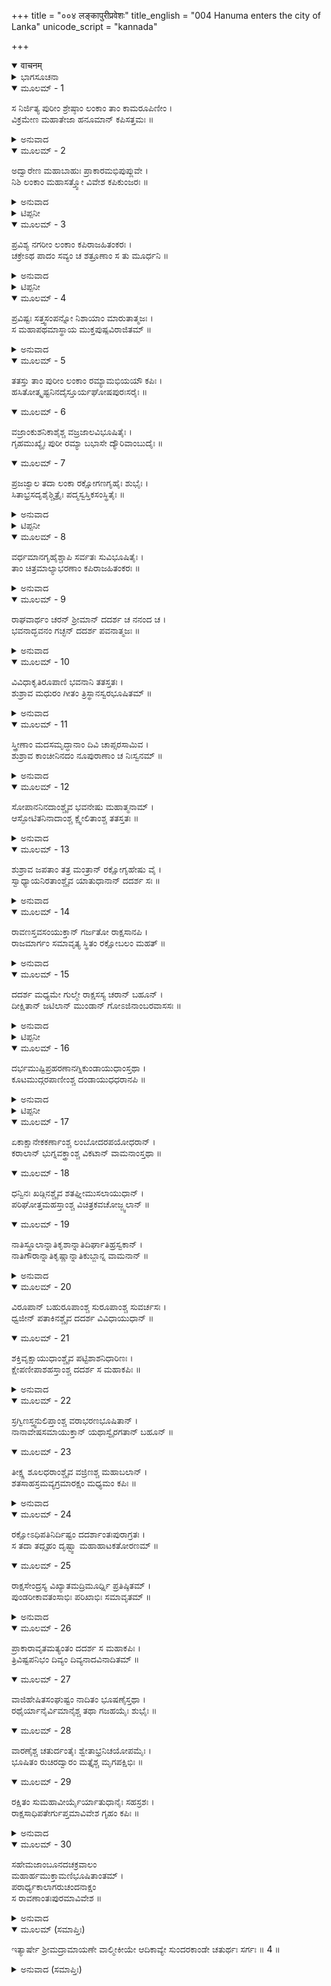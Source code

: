 +++
title = "००४ लङ्कापुरीप्रवेशः"
title_english = "004 Hanuma enters the city of Lanka"
unicode_script = "kannada"

+++
<details open><summary>वाचनम्</summary>

<div class="audioEmbed"  caption="श्रीराम-हरिसीताराममूर्ति-घनपाठिभ्यां वचनम्" src="https://archive.org/download/Ramayana-recitation-Sriram-harisItArAmamUrti-Ghanapaati-v2/Kanda_5/Kanda_5_SK-004-Hanuma_enters_the_city_of_Lanka.mp3"></div>
</details>



<details><summary>ಭಾಗಸೂಚನಾ</summary>

ಹನುಮಂತನು ರಾವಣಾಂತಃಪುರವನ್ನು ಪ್ರವೇಶಿಸಿದುದು
</details>

<details open><summary>ಮೂಲಮ್ - 1</summary>

ಸ ನಿರ್ಜಿತ್ಯ ಪುರೀಂ ಶ್ರೇಷ್ಠಾಂ ಲಂಕಾಂ ತಾಂ ಕಾಮರೂಪಿಣೀಂ ।  
ವಿಕ್ರಮೇಣ ಮಹಾತೇಜಾ ಹನೂಮಾನ್ ಕಪಿಸತ್ತಮಃ ॥
</details>

<details><summary>ಅನುವಾದ</summary>

ಮಹಾತೇಜಸ್ವಿಯಾದ, ಮಹಾಸತ್ತ್ವನಾದ, ಮಹಾವೀರ್ಯನಾದ, ಕಪಿಶ್ರೇಷ್ಠನಾದ ಹನುಮಂತನು ಕಾಮರೂಪಿಣಿಯಾದ, ಶ್ರೇಷ್ಠರಾಕ್ಷಸಿಯಾದ ಲಂಕೆಯ ಅಧಿದೇವತೆಯನ್ನು ಪರಾಕ್ರಮದಿಂದ ಜಯಿಸಿದನು. ॥1॥
</details>

<details open><summary>ಮೂಲಮ್ - 2</summary>

ಅದ್ವಾರೇಣ ಮಹಾಬಾಹುಃ ಪ್ರಾಕಾರಮಭಿಪುಪ್ಲುವೇ ।  
ನಿಶಿ ಲಂಕಾಂ ಮಹಾಸತ್ತ್ವೋ ವಿವೇಶ ಕಪಿಕುಂಜರಃ ॥
</details>

<details><summary>ಅನುವಾದ</summary>

ಸುಗ್ರೀವನಿಗೆ ಹಿತವನ್ನುಂಟುಮಾಡುವ ಮಹಾಬಾಹುವಾದ ಆ ಹನುಮಂತನು ಮುಖ್ಯದ್ವಾರವನ್ನು ಬಿಟ್ಟು ಅದ್ವಾರದಿಂದ* ಕೋಟೆಯನ್ನು ಹಾರಿ ಲಂಕಾನಗರವನ್ನು ಪ್ರವೇಶಿಸಿದನು. ॥2॥
</details>

<details><summary>ಟಿಪ್ಪನೀ</summary>

* ಗ್ರಾಮಂವಾ ನಗರಂವಾಪಿ ಪತ್ತನಂ ವಾ ಪರಸ್ಯ ಹಿ । ವಿಶೇಷಾತ್ ಸಮಯೇ ಸೌಮ್ಯ ನದ್ವಾರೇಣ ವಿಷೇನ್ನೃಪಃ ॥  
(ನೀತಿಶಾಸ್ತ್ರ)  
ಎಲೈ ಸೌಮ್ಯ! ಶತ್ರುಗಳ ಗ್ರಾಮವನ್ನಾಗಲೀ, ನಗರವನ್ನಾಗಲೀ, ಪಟ್ಟಣವನ್ನಾಗಲೀ, ವಿಶೇಷ ಸಮಯದಲ್ಲಿ ರಾಜನು ಮುಖ್ಯದ್ವಾರದಿಂದ ಪ್ರವೇಶಿಸಬಾರದು.  
‘‘ಅದ್ವಾರೇಣ ಪ್ರವಿಶೇಚ್ಛತ್ರುವಿನಾಶಾಯ’’ - ಶತ್ರುವಿನ ವಿನಾಶವನ್ನು ಬಯಸುವವನು ಹೆಬ್ಬಾಗಿಲಿನ ಮೂಲಕ ನಗರವನ್ನು ಪ್ರವೇಶಿಸಬಾರದು. ಎಂಬ ನೀತಿಯನ್ನು ಅನುಸರಿಸಿ ಹನುಮಂತನು ಹೆಬ್ಬಾಗಿಲಿನಿಂದ ಲಂಕೆಯನ್ನು ಪ್ರವೇಶಿಸಲಿಲ್ಲ.
</details>

<details open><summary>ಮೂಲಮ್ - 3</summary>

ಪ್ರವಿಶ್ಯ ನಗರೀಂ ಲಂಕಾಂ ಕಪಿರಾಜಹಿತಂಕರಃ ।  
ಚಕ್ರೇಽಥ ಪಾದಂ ಸವ್ಯಂ ಚ ಶತ್ರೂಣಾಂ ಸ ತು ಮೂರ್ಧನಿ ॥
</details>

<details><summary>ಅನುವಾದ</summary>

ಸತ್ತ್ವಸಂಪನ್ನನಾದ ಆ ಮಾರುತಿಯು ಲಂಕಾಪಟ್ಟಣವನ್ನು ಪ್ರವೇಶಿಸುವಾಗ ಎಡಗಾಲನ್ನು ಮುಂದಿಟ್ಟನು. ಹಾಗೆಯೇ ಶತ್ರುಗಳ ತಲೆಯನ್ನೇ ಎಡಗಾಲಿನಿಂದ ಮೆಟ್ಟಿದನೋ** ಎಂಬಂತೆ ರಾತ್ರಿಯಲ್ಲಿ ನಗರವನ್ನು ಪ್ರವೇಶಿಸಿದನು. ॥3॥
</details>

<details><summary>ಟಿಪ್ಪನೀ</summary>

** ‘‘ಪ್ರಯಾಣಕಾಲೇ ಸ್ವಗೃಹ ಪ್ರವೇಶೇ ವಿವಾಹ ಕಾಲೇಽಪಿ ಚ ದಕ್ಷಿಣಾಂಘ್ರಿಮ್ ।  
ಕೃತ್ವಾಗ್ರತಃ ಶತ್ರುಪುರಪ್ರವೇಶೇ ವಾಮಂ ನಿಧಧ್ಯಾಚ್ಚರಣ ನೃಪಾಲಃ ॥  
ಪ್ರಯಾಣ ಕಾಲದಲ್ಲಿಯೂ, ತನ್ನ ಮನೆಯನ್ನು ಪ್ರವೇಶಿಸಲುವಾಗಲೂ, ವಿವಾಹಕಾಲದಲ್ಲಿಯೂ, ಬಲಗಾಲನ್ನು ಮುಂದಿಡಬೇಕು. ರಾಜನಾದವನು (ಅಥವಾ ರಾಜದೂತನು) ಶತ್ರುಪುರ ಪ್ರವೇಶಕಾಲದಲ್ಲಿ ಎಡಗಾಲನ್ನೇ ಮುಂದಿಟ್ಟು ಪ್ರವೇಶಿಸಬೇಕು.
</details>

<details open><summary>ಮೂಲಮ್ - 4</summary>

ಪ್ರವಿಷ್ಟಃ ಸತ್ತ್ವಸಂಪನ್ನೋ ನಿಶಾಯಾಂ ಮಾರುತಾತ್ಮಜಃ ।  
ಸ ಮಹಾಪಥಮಾಸ್ಥಾಯ ಮುಕ್ತಪುಷ್ಪವಿರಾಜಿತಮ್ ॥
</details>

<details><summary>ಅನುವಾದ</summary>

ಆ ಮಹಾಕಪಿಯು ಮುತ್ತುಗಳಿಂದಲೂ, ಪುಷ್ಪಗಳಿಂದಲೂ ಅಲಂಕರಿಸಲ್ಪಟ್ಟು ರಾರಾಜಿಸುತ್ತಿದ್ದ ರಾಜಮಾರ್ಗವನ್ನು ಅನುಸರಿಸಿ ರಮ್ಯವಾದ ಲಂಕಾಪಟ್ಟಣಕ್ಕೆ ಅಭಿಮುಖನಾಗಿ ಪಯಣಿಸುತ್ತಿದ್ದನು. ॥4॥
</details>

<details open><summary>ಮೂಲಮ್ - 5</summary>

ತತಸ್ತು ತಾಂ ಪುರೀಂ ಲಂಕಾಂ ರಮ್ಯಾಮಭಿಯಯೌ ಕಪಿಃ ।  
ಹಸಿತೋತ್ಕೃಷ್ಟನಿನದೈಸ್ತೂರ್ಯಘೋಷಪುರಃಸರೈಃ ॥
</details>

<details open><summary>ಮೂಲಮ್ - 6</summary>

ವಜ್ರಾಂಕುಶನಿಕಾಶೈಶ್ಚ ವಜ್ರಜಾಲವಿಭೂಷಿತೈಃ ।  
ಗೃಹಮುಖ್ಯೈಃ ಪುರೀ ರಮ್ಯಾ ಬಭಾಸೇ ದ್ಯೌರಿವಾಂಬುದೈಃ ॥
</details>

<details open><summary>ಮೂಲಮ್ - 7</summary>

ಪ್ರಜಜ್ವಾಲ ತದಾ ಲಂಕಾ ರಕ್ಷೋಗಣಗೃಹೈಃ ಶುಭೈಃ ।  
ಸಿತಾಭ್ರಸದೃಶೈಶ್ಚಿತ್ರೈಃ ಪದ್ಮಸ್ವಸ್ತಿಕಸಂಸ್ಥಿತೈಃ ॥
</details>

<details><summary>ಅನುವಾದ</summary>

ಅಲ್ಲಿಯ ಗೃಹಗಳು ಉತ್ಕೃಷ್ಟವಾದ ನಗು-ಅಟ್ಟಹಾಸಗಳಿಂದಲೂ ಮಂಗಳವಾದ್ಯ ಘೋಷಗಳಿಂದಲೂ ನಿನಾದಿತವಾಗಿದ್ದವು. ಆ ಸೌಧಗಳು ಐರಾವತದಂತೆ ಬೆಳ್ಳಗಿದ್ದು ಉನ್ನತವಾಗಿದ್ದವು. ಅವುಗಳ ಕಿಟಕಿಗಳು ವಜ್ರಖಚಿತ ಬಲೆಗಳಿಂದ ಕೂಡಿದ್ದು ಅತ್ಯಂತ ಶೋಭಾಯಮಾನಮಾಗಿ ಕಾಣುತ್ತಿದ್ದುವು. ಇಂತಹ ಸುಂದರ ಸೌಧಗಳಿಂದ ಲಂಕಾಪಟ್ಟಣವು ರಾರಾಜಿಸುತ್ತಿತ್ತು. ಆ ಸಮಯದಲ್ಲಿ ಲಂಕಾಪಟ್ಟಣವು ಬಿಳಿಯ ಮೋಡಕ್ಕೆ ಸದೃಶವಾಗಿದ್ದು, ಶುಭಪ್ರದವಾಗಿದ್ದ ಪದ್ಮ-ಸ್ವಸ್ತಿಕ ಮತ್ತು ವರ್ಧಮಾನಗಳೆಂಬ* ಆಕೃತಿಗಳಿಂದ ಕೂಡಿದ್ದ, ಸರ್ವತ್ರ ಶೃಂಗರಿಸಿದ್ದ ರಾಕ್ಷಸರ ಮನೆಗಳಿಂದ ಪ್ರಜ್ವಲಿಸುತ್ತಿದ್ದಿತು. ॥5-7॥
</details>

<details><summary>ಟಿಪ್ಪನೀ</summary>

*	ಪದ್ಮ-ಸ್ವಸ್ತಿಕ,ವರ್ಧಮಾನಗಳು ಆಯಾ ಲಕ್ಷಣಗಳಿಂದ ಕೂಡಿದ ಗೃಹಗಳ ಪ್ರಭೇದಗಳು  
ಚತುಃ ಶಾಲಂ ಚತುರ್ದ್ವಾರಂ ಸರ್ವತೋಭದ್ರಸಂಜ್ಞಕಮ್ ।  
ಪಶ್ಚಿಮದ್ವಾರರಹಿತಂ ನಂದ್ಯಾವರ್ತಾಹ್ವಯಂ ತು ತತ್ ॥  
ದಕ್ಷಿಣದ್ವಾರರಹಿತುಂ ವರ್ಧಮಾನಂ ಧನಪ್ರದಮ್ ।  
ಪ್ರಾಗ್ವಾರರಹಿತಂ  ಸ್ವಸ್ತಿಕಾಖ್ಯಂ  ಪುತ್ರಧನಪ್ರದಮ್ ॥  
(ವರಾಹಮಿಹಿರ ಸಂಹಿತಾ)  
ನಾಲ್ಕು ಪ್ರಾಂಗಣಗಳುಳ್ಳ ಮತ್ತು ನಾಲ್ಕು ಬಾಗಿಲುಗಳುಳ್ಳ ಮನೆಗೆ ಸರ್ವತೋಭದ್ರವೆಂದು ಹೆಸರು. ಪಶ್ಚಿಮದಲ್ಲಿ ಬಾಗಿಲು ಇಲ್ಲದಿರುವುದಕ್ಕೆ ನಂದ್ಯಾವರ್ತವೆಂದು ಹೆಸರು. ದಕ್ಷಿಣದಲ್ಲಿ ಬಾಗಿಲು ಇಲ್ಲದಿರುವುದಕ್ಕೆ ವರ್ಧಮಾನವೆಂದು ಹೆಸರು. ಇದು ಧನಪ್ರದವಾಗಿದೆ. ಪೂರ್ವದಿಕ್ಕಿಗೆ ಬಾಗಿಲು ಇಲ್ಲದಿರುವುದಕ್ಕೆ ಸ್ವಸ್ತಿಕವೆಂದು ಹೆಸರು. ಇಂತಹ ಮನೆಯಲ್ಲಿರುವುದರಿಂದ ಪುತ್ರಾಭಿವೃದ್ಧಿಯೂ, ಧನಾಭಿವೃದ್ಧಿಯೂ ಆಗುವುದು.
</details>

<details open><summary>ಮೂಲಮ್ - 8</summary>

ವರ್ಧಮಾನಗೃಹೈಶ್ಚಾಪಿ ಸರ್ವತಃ ಸುವಿಭೂಷಿತೈಃ ।  
ತಾಂ ಚಿತ್ರಮಾಲ್ಯಾಭರಣಾಂ ಕಪಿರಾಜಹಿತಂಕರಃ ॥
</details>

<details><summary>ಅನುವಾದ</summary>

ಕಪಿರಾಜನಾದ ಸುಗ್ರೀವನಿಗೆ ಸಚಿವನಾದ, ಸ್ವಾಮಿ ಕಾರ್ಯ ಸಾಧಕ ದಕ್ಷನಾದ ಹನುಮಂತನು ಶ್ರೀರಾಘವನ ಕಾರ್ಯಾರ್ಥವಾಗಿ ಸಂಚರಿಸುತ್ತಾ ವಿಚಿತ್ರವಾದ ಮಾಲೆಗಳಿಂದಲೂ, ಆಭರಣಗಳಿಂದಲೂ ಸಮಲಂಕೃತವಾಗಿದ್ದ ಲಂಕೆಯನ್ನು ನೋಡಿ ಆನಂದಿಸಿದನು. ॥8॥
</details>

<details open><summary>ಮೂಲಮ್ - 9</summary>

ರಾಘವಾರ್ಥಂ ಚರನ್ ಶ್ರೀಮಾನ್ ದದರ್ಶ ಚ ನನಂದ ಚ ।  
ಭವನಾದ್ಭವನಂ ಗಚ್ಛನ್ ದದರ್ಶ ಪವನಾತ್ಮಜಃ ॥
</details>

<details><summary>ಅನುವಾದ</summary>

ರಾಜಮಾರ್ಗದಲ್ಲಿ ನಡೆದು ಹೋಗುತ್ತಿದ್ದಾಗ ಒಂದೊಂದು ಭವನವನ್ನು ನೋಡುತ್ತಾ ಹೋಗುತ್ತಿದ್ದ ವಾಯುನಂದನನು ಪದ್ಮ-ಸ್ವಸ್ತಿಕ ಮೊದಲಾದ ಆಕಾರಗಳಿಂದಲೂ, ವರ್ಣಗಳಿಂದಲೂ ಕೂಡಿದ್ದ ಭವನಗಳನ್ನು ನೋಡಿದನು. ॥9॥
</details>

<details open><summary>ಮೂಲಮ್ - 10</summary>

ವಿವಿಧಾಕೃತಿರೂಪಾಣಿ ಭವನಾನಿ ತತಸ್ತತಃ ।  
ಶುಶ್ರಾವ ಮಧುರಂ ಗೀತಂ ತ್ರಿಸ್ಥಾನಸ್ವರಭೂಷಿತಮ್ ॥
</details>

<details><summary>ಅನುವಾದ</summary>

ಹಾಗೆಯೇ ಹೋಗುತ್ತಿದ್ದಾಗ ಮದನ ಪರವಶರಾಗಿದ್ದ ಸ್ವರ್ಗದ ಅಪ್ಸರೆಯರಂತೆ ಇದ್ದ ಸ್ತ್ರೀಯರ ಎದೆ - ಕತ್ತು - ಶಿರಸ್ಸು ಎಂಬ ಮೂರು ಸ್ಥಾನಗಳಲ್ಲಿ ಹುಟ್ಟುವ ಮಂದ್ರ - ಮಧ್ಯಮ - ತಾರ ಸ್ವರಗಳಿಂದ ಕೂಡಿದ್ದ ಸುಮಧುರ ಸಂಗೀತ ಗೀತೆಗಳನ್ನು ಕೇಳಿದನು. ॥10॥
</details>

<details open><summary>ಮೂಲಮ್ - 11</summary>

ಸ್ತ್ರೀಣಾಂ ಮದಸಮೃದ್ಧಾನಾಂ ದಿವಿ ಚಾಪ್ಸರಸಾಮಿವ ।  
ಶುಶ್ರಾವ ಕಾಂಚೀನಿನದಂ ನೂಪುರಾಣಾಂ ಚ ನಿಃಸ್ವನಮ್ ॥
</details>

<details><summary>ಅನುವಾದ</summary>

ಹೆಚ್ಚಿನ ಸಂಪನ್ನರಾದ ರಾಕ್ಷಸರ ಭವನಗಳಲ್ಲಿ ಸ್ತ್ರೀಯರು ತೊಟ್ಟಿದ್ದ ಒಡ್ಯಾಣಗಳ ಧ್ವನಿಯನ್ನೂ, ಕಾಲಂದುಗೆಗಳ ಧ್ವನಿಯನ್ನೂ, ಅವರು ಮಹಡಿಯಿಂದ ಇಳಿದು ಬರುತ್ತಿದ್ದಾಗ ಆಗುವ ಕಾಲುಗಳ ಸಪ್ಪಳವನ್ನು ಹನುಮಂತನು ಕೇಳಿದನು. ॥11॥
</details>

<details open><summary>ಮೂಲಮ್ - 12</summary>

ಸೋಪಾನನಿನದಾಂಶ್ಚೈವ ಭವನೇಷು ಮಹಾತ್ಮನಾಮ್ ।  
ಆಸ್ಫೋಟಿತನಿನಾದಾಂಶ್ಚ ಕ್ಷ್ವೇಲಿತಾಂಶ್ಚ ತತಸ್ತತಃ ॥
</details>

<details><summary>ಅನುವಾದ</summary>

ಅಲ್ಲಲ್ಲಿ ರಾಕ್ಷಸರ ಮನೆಗಳಲ್ಲಿ ಯೋಧರು ಭುಜಗಳನ್ನು ತಟ್ಟಿಕೊಳ್ಳುತ್ತಿದ್ದ ಶಬ್ದಗಳೂ, ಅವರ ಸಿಂಹಗರ್ಜನೆ ಗಳೂ ಕೆಲವರು ಮಾಡುತ್ತಿದ್ದ ಜಪದ ಮಂತ್ರಗಳ ಧ್ವನಿಗಳೂ ಮಾರುತಿಗೆ ಕೇಳಿಬಂದುವು. ॥12॥
</details>

<details open><summary>ಮೂಲಮ್ - 13</summary>

ಶುಶ್ರಾವ ಜಪತಾಂ ತತ್ರ ಮಂತ್ರಾನ್ ರಕ್ಷೋಗೃಹೇಷು ವೈ ।  
ಸ್ವಾಧ್ಯಾಯನಿರತಾಂಶ್ಚೈವ ಯಾತುಧಾನಾನ್ ದದರ್ಶ ಸಃ ॥
</details>

<details><summary>ಅನುವಾದ</summary>

ಅಧ್ಯಯನದಲ್ಲೆ ನಿರತರಾದ ರಾಕ್ಷಸರನ್ನೂ, ರಾವಣನನ್ನೇ ಸ್ತುತಿಸುತ್ತಿರುವವರನ್ನು, ಗರ್ಜಿಸುತ್ತಿರುವ ರಾಕ್ಷಸರನ್ನು ನೋಡಿದನು. ॥13॥
</details>

<details open><summary>ಮೂಲಮ್ - 14</summary>

ರಾವಣಸ್ತವಸಂಯುಕ್ತಾನ್ ಗರ್ಜತೋ ರಾಕ್ಷಸಾನಪಿ ।  
ರಾಜಮಾರ್ಗಂ ಸಮಾವೃತ್ಯ ಸ್ಥಿತಂ ರಕ್ಷೋಬಲಂ ಮಹತ್ ॥
</details>

<details><summary>ಅನುವಾದ</summary>

ರಾಜಮಾರ್ಗವನ್ನು ಆವರಿಸಿ ನಿಂತಿದ್ದ ರಾಕ್ಷಸರ ಸಮೂಹಗಳನ್ನು ನೋಡುತ್ತಾ ಮಾರುತಿಯು ಮುನ್ನಡೆದನು. ಲಂಕೆಯ ಮಧ್ಯಮ ಕಕ್ಷೆಯಲ್ಲಿ ಸೇನಾನಿವೇಶನದಲ್ಲಿ ರಾಕ್ಷಸರಾಜನ ಅನೇಕ ಗೂಢಚಾರರನ್ನೂ ನೋಡಿದನು. ॥14॥
</details>

<details open><summary>ಮೂಲಮ್ - 15</summary>

ದದರ್ಶ ಮಧ್ಯಮೇ ಗುಲ್ಮೇ ರಾಕ್ಷಸಸ್ಯ ಚರಾನ್ ಬಹೂನ್ ।  
ದೀಕ್ಷಿತಾನ್ ಜಟಿಲಾನ್ ಮುಂಡಾನ್ ಗೋಽಜಿನಾಂಬರವಾಸಸಃ ॥
</details>

<details><summary>ಅನುವಾದ</summary>

ಅವರಲ್ಲಿ ಕೆಲವರು ಯಜ್ಞದೀಕ್ಷಿತರಾಗಿದ್ದರು. ಕೆಲವರು ಜಟೆಗಳನ್ನು ಧರಿಸಿದ್ದರು. ಕೆಲವರು ಆಯುಧಗಳ ರೂಪದಲ್ಲಿ ದರ್ಭೆಗಳನ್ನೇ ಮುಷ್ಟಿಯಲ್ಲಿ ಧರಿಸಿದ್ದರು.* ಕೃತ್ಯಾದಿ ಶಕ್ತಿಗಳನ್ನು ಆಯುಧ ರೂಪವಾಗಿ ಸೃಷ್ಟಿಸಬಲ್ಲ ಅಗ್ನಿಕುಂಡಗಳನ್ನು ಕೆಲವರು ಆರಾಧಿಸುತ್ತಿದ್ದರು. ॥15॥
</details>

<details><summary>ಟಿಪ್ಪನೀ</summary>

* ‘ಯಥಾ ವಜ್ರಂ ಹರೇಃ ಪಾಣೌ ತಥಾ ವಿಪ್ರಕರೇ ಕುಶಾಃ’  
ಮಂತ್ರಜ್ಞನಾದ ಬ್ರಾಹ್ಮಣನ ಕೈಯಲ್ಲಿರುವ ದರ್ಭೆಯು ವಜ್ರಾಯುಧಕ್ಕೆ ಸಮಾನವಾದುದು.
</details>

<details open><summary>ಮೂಲಮ್ - 16</summary>

ದರ್ಭಮುಷ್ಟಿಪ್ರಹರಣಾನಗ್ನಿಕುಂಡಾಯುಧಾಂಸ್ತಥಾ ।  
ಕೂಟಮುದ್ಗರಪಾಣೀಂಶ್ಚ ದಂಡಾಯುಧಧರಾನಪಿ ॥
</details>

<details><summary>ಅನುವಾದ</summary>

ಹಾಗೆಯೇ ಮುಂದರಿಯುತ್ತಿದ್ದಂತೆ ಕೆಲವರು ಶೂಲಾಯುಧಗಳನ್ನು, ಕೆಲವರು ಮುದ್ಗರವನ್ನು** ಕೆಲವರು ದಂಡಾಯುಧಗಳನ್ನು ಹಿಡಿದಿದ್ದರು. ॥16॥
</details>

<details><summary>ಟಿಪ್ಪನೀ</summary>

**	ಮುದ್ಗರಃ ದೊಡ್ಡದಾದ ಕಬ್ಬಿಣದ ಸಲಾಕೆ (ಹಾರೆ)
</details>

<details open><summary>ಮೂಲಮ್ - 17</summary>

ಏಕಾಕ್ಷಾನೇಕಕರ್ಣಾಂಶ್ಚ ಲಂಬೋದರಪಯೋಧರಾನ್ ।  
ಕರಾಲಾನ್ ಭುಗ್ನವಕ್ತ್ರಾಂಶ್ಚ ವಿಕಟಾನ್ ವಾಮನಾಂಸ್ತಥಾ ॥
</details>

<details open><summary>ಮೂಲಮ್ - 18</summary>

ಧನ್ವಿನಃ ಖಡ್ಗಿನಶ್ಚೈವ ಶತಘ್ನೀಮುಸಲಾಯುಧಾನ್ ।  
ಪರಿಘೋತ್ತಮಹಸ್ತಾಂಶ್ಚ ವಿಚಿತ್ರಕವಚೋಜ್ಜ್ವಲಾನ್ ॥
</details>

<details open><summary>ಮೂಲಮ್ - 19</summary>

ನಾತಿಸ್ಥೂಲಾನ್ನಾತಿಕೃಶಾನ್ನಾತಿದಿರ್ಘಾತಿಹ್ರಸ್ವಕಾನ್ ।  
ನಾತಿಗೌರಾನ್ನಾತಿಕೃಷ್ಣಾನ್ನಾತಿಕುಬ್ಜಾನ್ನ ವಾಮನಾನ್ ॥
</details>

<details><summary>ಅನುವಾದ</summary>

ಅವರಲ್ಲಿ ಕೆಲವರಿಗೆ ಒಂದೇ ಕಣ್ಣಿತ್ತು. ಕೆಲವರಿಗೆ ಒಂದೇ ಕಿವಿಯಿತ್ತು. ಕೆಲವರು ಉದ್ದವಾದ ಹೊಟ್ಟೆಗಳನ್ನು, ಸ್ತನಗಳನ್ನು ಹೊಂದಿದ್ದರು. ಎಲ್ಲರೂ ಭಯಂಕರವಾದ ಆಕಾರವುಳ್ಳವರಾಗಿದ್ದರು. ವಕ್ರಮುಖರೂ, ಕುಟಿಲಮುಖರೂ ಅಲ್ಲಿದ್ದರು. ಕೆಲವರು ಏರುಪೇರಾದ ಅಂಗವುಳ್ಳವರೂ, ಕುಳ್ಳರೂ ಆಗಿದ್ದರು. ಹಲವಾರು ಮಂದಿ ಧನುಸ್ಸು, ಖಡ್ಗ, ಶತಘ್ನೀ, ಮುಸಲ ಇವೇ ಮುಂತಾದ ಆಯುಧಗಳನ್ನು ಧರಿಸಿದ್ದರು. ಕೆಲವರು ಉತ್ತಮವಾದ ಪರಿಘಾಯುಧಗಳನ್ನು, ಕೆಲವರು ವಿಚಿತ್ರವಾದ ಕವಚಗಳನ್ನು ಧರಿಸಿ ಪ್ರಜ್ವಲಿಸುತ್ತಿದ್ದರು. ಹೆಚ್ಚು ಸ್ಥೂಲರಲ್ಲದವರನ್ನು, ಅತ್ಯಂತ  ಕೃಶರಲ್ಲದವರನ್ನು, ಹೆಚ್ಚು ಎತ್ತರವಾಗಿಲ್ಲದವರನ್ನು, ಮೋಟರಲ್ಲದ ವರನ್ನು, ಹೆಚ್ಚು ಬಿಳುಪಾಗಿಲ್ಲದವರನ್ನು, ಹೆಚ್ಚುಕಪ್ಪಾಗಿಲ್ಲದವರನ್ನು, ಹೆಚ್ಚು ಕುಳ್ಳರಲ್ಲದವರನ್ನು ನೋಡಿದನು. ॥17-19॥
</details>

<details open><summary>ಮೂಲಮ್ - 20</summary>

ವಿರೂಪಾನ್ ಬಹುರೂಪಾಂಶ್ಚ ಸುರೂಪಾಂಶ್ಚ ಸುವರ್ಚಸಃ ।  
ಧ್ವಜೀನ್ ಪತಾಕಿನಶ್ಚೈವ ದದರ್ಶ ವಿವಿಧಾಯುಧಾನ್ ॥
</details>

<details open><summary>ಮೂಲಮ್ - 21</summary>

ಶಕ್ತಿವೃಕ್ಷಾಯುಧಾಂಶ್ಚೈವ ಪಟ್ಟಿಶಾಶನಿಧಾರಿಣಃ ।  
ಕ್ಷೇಪಣೀಪಾಶಹಸ್ತಾಂಶ್ಚ ದದರ್ಶ ಸ ಮಹಾಕಪಿಃ ॥
</details>

<details><summary>ಅನುವಾದ</summary>

ವಿರೂಪರನ್ನು, ಬಹುರೂಪರನ್ನು, ಸುರೂಪರನ್ನು, ಒಳ್ಳೆಯ ತೇಜಸ್ವಿಗಳನ್ನು ಹನುಮಂತನು ಅಲ್ಲಿ ನೋಡಿದನು. ಧ್ವಜ, ಪತಾಕೆಗಳನ್ನು ಕೈಗಳಲ್ಲಿ ಹಿಡಿದಿರುವವರನ್ನು ಶಕ್ತಿ, ವೃಕ್ಷ, ಪಟ್ಟಿಶ, ವಜ್ರ, ಕಣವೆ, ಹಗ್ಗ ಮುಂತಾದ ಹಲವು ಬಗೆಯ ಆಯುಧಗಳನ್ನು ಹಿಡಿದು ನಿಂತಿದ್ದ ರಾಕ್ಷಸರನ್ನು ಮಹಾಕಪಿಯು ನೋಡಿದನು. ॥20-21॥
</details>

<details open><summary>ಮೂಲಮ್ - 22</summary>

ಸ್ರಗ್ವಿಣಸ್ತ್ವನುಲಿಪ್ತಾಂಶ್ಚ ವರಾಭರಣಭೂಷಿತಾನ್ ।  
ನಾನಾವೇಷಸಮಾಯುಕ್ತಾನ್ ಯಥಾಸ್ವೈರಗತಾನ್ ಬಹೂನ್ ॥
</details>

<details open><summary>ಮೂಲಮ್ - 23</summary>

ತೀಕ್ಷ್ಣ ಶೂಲಧರಾಂಶ್ಚೈವ ವಜ್ರಿಣಶ್ಚ ಮಹಾಬಲಾನ್ ।  
ಶತಸಾಹಸ್ರಮವ್ಯಗ್ರಮಾರಕ್ಷಂ ಮಧ್ಯಮಂ ಕಪಿಃ ॥
</details>

<details><summary>ಅನುವಾದ</summary>

ಸ್ವೇಚ್ಛೆಯಿಂದ ಸಂಚರಿಸುತ್ತಿದ್ದವರನ್ನೂ, ಮಾಲಾಧಾರಿಗಳನ್ನು, ಗಂಧ ಬಳಿದುಕೊಂಡಿದ್ದವರನ್ನು, ಶ್ರೇಷ್ಠವಾದ ಆಭರಣಗಳಿಂದ ಅಲಂಕೃತರಾದವರನ್ನು, ನಾನಾ ವಿಧವಾದ ವೇಷಧಾರಿಗಳನ್ನು ತೀಕ್ಷ್ಣವಾದ ಶೂಲಗಳನ್ನು ಧರಿಸಿದ್ದವರನ್ನು, ವಜ್ರಾಯುಧಧಾರಿಗಳನ್ನು, ಮಹಾ ಬಲಶಾಲಿಗಳನ್ನು ಹನುಮಂತನು ಅಲ್ಲಿ ನೋಡಿದನು.॥21-23॥
</details>

<details open><summary>ಮೂಲಮ್ - 24</summary>

ರಕ್ಷೋಽಧಿಪತಿನಿರ್ದಿಷ್ಟಂ ದದರ್ಶಾಂತಃಪುರಾಗ್ರತಃ ।  
ಸ ತದಾ ತದ್ಗೃಹಂ ದೃಷ್ಟ್ವಾ ಮಹಾಹಾಟಕತೋರಣಮ್ ॥
</details>

<details open><summary>ಮೂಲಮ್ - 25</summary>

ರಾಕ್ಷಸೇಂದ್ರಸ್ಯ ವಿಖ್ಯಾತಮದ್ರಿಮೂರ್ಧ್ನಿ ಪ್ರತಿಷ್ಠಿತಮ್ ।  
ಪುಂಡರೀಕಾವತಂಸಾಭಿಃ ಪರಿಖಾಭಿಃ ಸಮಾವೃತಮ್ ॥
</details>

<details><summary>ಅನುವಾದ</summary>

ನಗರ ರಕ್ಷಣೆಯಲ್ಲಿಯೇ ಏಕಾಗ್ರತೆಯಿಂದ ನಿರತರಾಗಿದ್ದ, ರಾಕ್ಷಸಾಧಿಪತಿಯಾದ ರಾವಣನಿಂದ ಆಜ್ಞಪ್ತರಾದ ಲಕ್ಷ ಮಂದಿ ರಾಕ್ಷಸರನ್ನು ಅಂತಃಪುರದ ಮುಂಭಾಗದಲ್ಲಿದ್ದವರನ್ನು ಅವನು ನೋಡಿದನು. ಅನಂತರ ಹನುಮಂತನು ರಾಕ್ಷಸೇಂದ್ರನಾದ ರಾವಣನ ಸುವಿಖ್ಯಾತವಾದ, ಪರ್ವತದ ಅಗ್ರಭಾಗದಲ್ಲಿದ್ದ ಭವ್ಯವಾದ ಅರಮನೆಯನ್ನು ನೋಡಿದನು. ಆ ಅರಮನೆಗೆ ಸುವರ್ಣಮಯವಾದ ಸಿಂಹದ್ವಾರವಿತ್ತು. ಬಿಳಿಯ ಕಮಲಗಳಿಂದ ವಿಭೂಷಿತವಾಗಿದ್ದ ಕಂದಕಗಳಿಂದ ಅದು ಸುತ್ತುವರಿಯಲ್ಪಟ್ಟಿತ್ತು. ಸುತ್ತಲೂ ಪ್ರಾಕಾರಗಳಿದ್ದವು. ಸ್ವರ್ಗ ಸದೃಶವಾಗಿದ್ದ ಆ ರಾಜ ಭವನವು ದಿವ್ಯನಾದದಿಂದ ನಿನಾದಿತವಾಗಿದ್ದಿತು. ॥24-25॥
</details>

<details open><summary>ಮೂಲಮ್ - 26</summary>

ಪ್ರಾಕಾರಾವೃತಮತ್ಯಂತಂ ದದರ್ಶ ಸ ಮಹಾಕಪಿಃ ।  
ತ್ರಿವಿಷ್ಟಪನಿಭಂ ದಿವ್ಯಂ ದಿವ್ಯನಾದವಿನಾದಿತಮ್ ॥
</details>

<details open><summary>ಮೂಲಮ್ - 27</summary>

ವಾಜಿಹೇಷಿತಸಂಘುಷ್ಟಂ ನಾದಿತಂ ಭೂಷಣೈಸ್ತಥಾ ।  
ರಥೈರ್ಯಾನೈರ್ವಿಮಾನೈಶ್ಚ ತಥಾ ಗಜಹಯೈಃ ಶುಭೈಃ ॥
</details>

<details open><summary>ಮೂಲಮ್ - 28</summary>

ವಾರಣೈಶ್ಚ ಚತುರ್ದಂತೈಃ ಶ್ವೇತಾಭ್ರನಿಚಯೋಪಮೈಃ ।  
ಭೂಷಿತಂ ರುಚಿರದ್ವಾರಂ ಮತ್ತೈಶ್ಚ ಮೃಗಪಕ್ಷಿಭಿಃ ॥
</details>

<details open><summary>ಮೂಲಮ್ - 29</summary>

ರಕ್ಷಿತಂ ಸುಮಹಾವೀರ್ಯೈರ್ಯಾತುಧಾನೈಃ ಸಹಸ್ರಶಃ ।  
ರಾಕ್ಷಸಾಧಿಪತೇರ್ಗುಪ್ತಮಾವಿವೇಶ ಗೃಹಂ ಕಪಿಃ ॥
</details>

<details><summary>ಅನುವಾದ</summary>

ಅಲ್ಲಿ ಕುದುರೆಗಳ ಹೇಷಾರವವು ಕೇಳಿ ಬರುತ್ತಿತ್ತು. ಅದ್ಭುತವಾದ ಕುದುರೆಗಳೂ, ರಥಗಳೂ, ಯಾನಗಳೂ, ವಿಮಾನಗಳೂ, ಶುಭ ಲಕ್ಷಣದಿಂದ ಕೂಡಿದ ಆನೆ-ಕುದುರೆಗಳೂ, ಬಿಳಿಯ ಮೋಡಗಳ ರಾಶಿಯಂತೆ ಕಾಣುತ್ತಿದ್ದ ನಾಲ್ಕು ದಂತಗಳುಳ್ಳ ಮದಿಸಿದ ಆನೆಗಳೂ, ಮೃಗ-ಪಕ್ಷಿಗಳೂ ಆ ಅರಮನೆಯಲ್ಲಿದ್ದವು. ಅರಮನೆಗೆ ಸುಂದರವಾದ ಮಹಾದ್ವಾರವಿತ್ತು. ಮಹಾಪರಾಕ್ರಮಿಗಳಾದ ಸಾವಿರಾರು ರಾಕ್ಷಸರು ಆ ದಿವ್ಯ ಭವನವನ್ನು ಎಲ್ಲ ಕಾಲಗಳಲ್ಲಿಯೂ ರಕ್ಷಿಸುತ್ತಿದ್ದರು. ಅಂತಹ ಅತಿಗೋಪ್ಯವಾದ ರಾಕ್ಷಸೇಶ್ವರ ರಾವಣನ ಅರಮನೆಯನ್ನು ಹನುಮಂತನು ಪ್ರವೇಶಿಸಿದನು. ॥26-29॥
</details>

<details open><summary>ಮೂಲಮ್ - 30</summary>

ಸಹೇಮಜಾಂಬೂನದಚಕ್ರವಾಲಂ  
ಮಹಾರ್ಹಮುಕ್ತಾಮಣಿಭೂಷಿತಾಂತಮ್ ।  
ಪರಾರ್ಧ್ಯಕಾಲಾಗರುಚಂದನಾಕ್ಷಂ  
ಸ ರಾವಣಾಂತಃಪುರಮಾವಿವೇಶ ॥
</details>

<details><summary>ಅನುವಾದ</summary>

ರಾವಣನ ಅಂತಃಪುರವು ತಪ್ತಕಾಂಚನದಿಂದ ನಿರ್ಮಿತವಾದ ಪ್ರಾಕಾರದಿಂದ ಕೂಡಿದ್ದಿತು. ಒಳಭಾಗವು ಅನರ್ಘ್ಯವಾದ ಮುತ್ತಿನ ಮಣಿಗಳಿಂದ ಸಮಲಂಕೃತವಾಗಿತ್ತು. ಶ್ರೇಷ್ಠವಾದ ಕಾಲಾಗರು, ಚಂದನ ಧೂಪಗಳಿಂದ ಧೂಪಿತವಾಗಿತ್ತು. ಅಂತಹ ಪರಮಾದ್ಭುತವಾದ ಕಾಂತಿಯಿಂದ ಕೂಡಿದ್ದ ಅಂತಃಪುರವನ್ನು ಆ ಕಪಿವರನು ಪ್ರವೇಶಿಸಿದನು. ॥30॥
</details>

<details open><summary>ಮೂಲಮ್ (ಸಮಾಪ್ತಿಃ)</summary>

ಇತ್ಯಾರ್ಷೇ ಶ್ರೀಮದ್ರಾಮಾಯಣೇ ವಾಲ್ಮೀಕೀಯೇ ಆದಿಕಾವ್ಯೇ ಸುಂದರಕಾಂಡೇ ಚತುರ್ಥಃ ಸರ್ಗಃ ॥ 4 ॥
</details>

<details><summary>ಅನುವಾದ (ಸಮಾಪ್ತಿಃ)</summary>

ಮಹರ್ಷಿವಾಲ್ಮೀಕಿ ವಿರಚಿತ ಆದಿಕಾವ್ಯವಾದ ಶ್ರೀಮದ್ರಾಮಾಯಣದ ಸುಂದರಕಾಂಡದಲ್ಲಿ ನಾಲ್ಕನೇ ಸರ್ಗವು ಮುಗಿಯಿತು.
</details>
